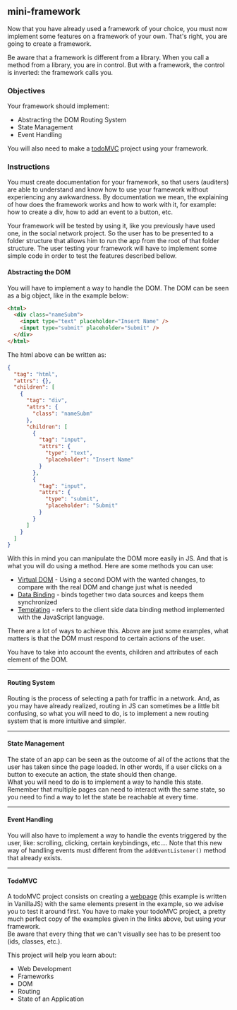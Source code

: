 ## mini-framework

Now that you have already used a framework of your choice, you must now implement some features on a framework of your own. That's right, you are going to create a framework.

Be aware that a framework is different from a library. When you call a method from a library, you are in control. But with a framework, the control is inverted: the framework calls you.

### Objectives

Your framework should implement:

- Abstracting the DOM
  Routing System
- State Management
- Event Handling

You will also need to make a [todoMVC](http://todomvc.com/) project using your framework.

### Instructions

You must create documentation for your framework, so that users (auditers) are able to understand and know how to use your framework without experiencing any awkwardness. By documentation we mean, the explaining of how does the framework works and how to work with it, for example: how to create a div, how to add an event to a button, etc.

Your framework will be tested by using it, like you previously have used one, in the social network project. So the user has to be presented to a folder structure that allows him to run the app from the root of that folder structure. The user testing your framework will have to implement some simple code in order to test the features described bellow.

#### Abstracting the DOM

You will have to implement a way to handle the DOM. The DOM can be seen as a big object, like in the example below:

```html
<html>
  <div class="nameSubm">
    <input type="text" placeholder="Insert Name" />
    <input type="submit" placeholder="Submit" />
  </div>
</html>
```

The html above can be written as:

```json
{
  "tag": "html",
  "attrs": {},
  "children": [
    {
      "tag": "div",
      "attrs": {
        "class": "nameSubm"
      },
      "children": [
        {
          "tag": "input",
          "attrs": {
            "type": "text",
            "placeholder": "Insert Name"
          }
        },
        {
          "tag": "input",
          "attrs": {
            "type": "submit",
            "placeholder": "Submit"
          }
        }
      ]
    }
  ]
}
```

With this in mind you can manipulate the DOM more easily in JS. And that is what you will do using a method. Here are some methods you can use:

- [Virtual DOM](https://bitsofco.de/understanding-the-virtual-dom/) - Using a second DOM with the wanted changes, to compare with the real DOM and change just what is needed
- [Data Binding](https://docs.microsoft.com/en-us/dotnet/desktop-wpf/data/data-binding-overview?redirectedfrom=MSDN) - binds together two data sources and keeps them synchronized
- [Templating](https://medium.com/@BuildMySite1/javascript-templating-what-is-templating-7ff49d97db6b) - refers to the client side data binding method implemented with the JavaScript language.

There are a lot of ways to achieve this. Above are just some examples, what matters is that the DOM must respond to certain actions of the user.

You have to take into account the events, children and attributes of each element of the DOM.

---

#### Routing System

Routing is the process of selecting a path for traffic in a network. And, as you may have already realized, routing in JS can sometimes be a little bit confusing, so what you will need to do, is to implement a new routing system that is more intuitive and simpler.

---

#### State Management

The state of an app can be seen as the outcome of all of the actions that the user has taken since the page loaded. In other words, if a user clicks on a button to execute an action, the state should then change.\
What you will need to do is to implement a way to handle this state. Remember that multiple pages can need to interact with the same state, so you need to find a way to let the state be reachable at every time.

---

#### Event Handling

You will also have to implement a way to handle the events triggered by the user, like: scrolling, clicking, certain keybindings, etc.... Note that this new way of handling events must different from the `addEventListener()` method that already exists.

---

#### TodoMVC

A todoMVC project consists on creating a [webpage](http://todomvc.com/examples/vanillajs/) (this example is written in VanillaJS) with the same elements present in the example, so we advise you to test it around first. You have to make your todoMVC project, a pretty much perfect copy of the examples given in the links above, but using your framework.\
Be aware that every thing that we can't visually see has to be present too (ids, classes, etc.).

This project will help you learn about:

- Web Development
- Frameworks
- DOM
- Routing
- State of an Application
